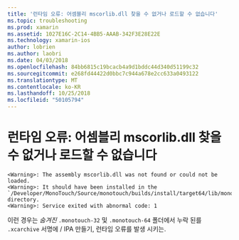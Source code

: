 ```yaml
---
title: '런타임 오류: 어셈블리 mscorlib.dll 찾을 수 없거나 로드할 수 없습니다'
ms.topic: troubleshooting
ms.prod: xamarin
ms.assetid: 1027E16C-2C14-4BB5-AAAB-342F3E28E22E
ms.technology: xamarin-ios
author: lobrien
ms.author: laobri
ms.date: 04/03/2018
ms.openlocfilehash: 84bb6815c19bcacb4a9d1bddc44d340d51199c32
ms.sourcegitcommit: e268fd44422d0bbc7c944a678e2cc633a0493122
ms.translationtype: MT
ms.contentlocale: ko-KR
ms.lasthandoff: 10/25/2018
ms.locfileid: "50105794"
---
```

# <a name="runtime-error-the-assembly-mscorlibdll-was-not-found-or-could-not-be-loaded"></a>런타임 오류: 어셈블리 mscorlib.dll 찾을 수 없거나 로드할 수 없습니다

```
<Warning>: The assembly mscorlib.dll was not found or could not be loaded.
<Warning>: It should have been installed in the `/Developer/MonoTouch/Source/monotouch/builds/install/target64/lib/mono/2.0/mscorlib.dll' directory.
<Warning>: Service exited with abnormal code: 1
```

이런 경우는 *숨겨진* `.monotouch-32` 및 `.monotouch-64` 폴더에서 누락 된를 `.xcarchive` 서명에 / IPA 만들기, 런타임 오류를 발생 시키는.

